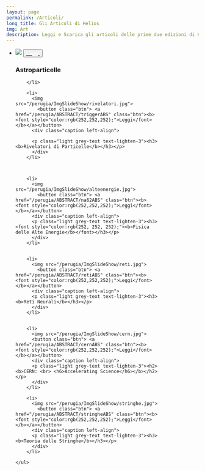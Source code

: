```yaml
---
layout: page
permalink: /Articoli/
long_title: Gli Articoli di Helios
img: Art
description: Leggi e Scarica gli articoli delle prime due edizioni di Helios
---
```

<meta name="viewport" content="width=device-width, initial-scale=1">
<style>
.container {
  position: relative;
  width: 100%;
  max-width: 400px;
}

.container img {
  width: 100%;
  height: auto;
}

.container .btn {
  position: absolute;
  top: 50%;
  left: 50%;
  transform: translate(-50%, -50%);
  -ms-transform: translate(-50%, -50%);
  background-color: #0FF5D9;
  color: white;
  font-size: 16px;
  padding: 2px 12px;
  border: none;
  cursor: pointer;
  border-radius: 6px;
  text-align: center;
}

.container .btn:hover {
  background-color: blue;
}



{
  box-sizing: border-box;
}

body {
  font-family: Arial;
  font-size: 13px;
}

.container {
  position: relative;
  max-width: 800px;
  margin: 0 auto;
}

.container img {vertical-align: middle;}

.container .content {
  position: absolute;
  bottom: 0;
  background: rgb(0, 0, 0);
  background: rgb(0, 0, 0, 0.8);
  color: #f1f1f1;
  width: 100%;
  padding: 15px;
}

</style>

<div class="container">
<div class="section">
  <div class="slider" id="foto">
    <ul class="slides">
        <li>
          <img src="/perugia/ImmaginiAbstract/ams02ABS.png">
          <button class="btn"> <a href="/perugia/ABSTRACT/amsABS" class="btn"><b><font style="color:rgb(252,252,252);">Leggi</font></b></a></button>
          <div class="caption left-align">
          <p class="light grey-text text-lighten-3"><h3><b>Astroparticelle</b></h3></p>
          </div>

        </li>

        <li>
          <img src="/perugia/ImgSlideShow/rivelatori.jpg">
            <button class="btn"> <a href="/perugia/ABSTRACT/triggerABS" class="btn"><b><font style="color:rgb(252,252,252);">Leggi</font></b></a></button>
          <div class="caption left-align">

          <p class="light grey-text text-lighten-3"><h3><b>Rivelatori di Particelle</b></h3></p>
          </div>
        </li>



        <li>
          <img src="/perugia/ImgSlideShow/alteenergie.jpg">
            <button class="btn"> <a href="/perugia/ABSTRACT/na62ABS" class="btn"><b><font style="color:rgb(252,252,252);">Leggi</font></b></a></button>
          <div class="caption left-align">
          <p class="light grey-text text-lighten-3"><h3><font style="color:rgb(252, 252, 252);"><b>Fisica delle Alte Energie</b></font></h3></p>
          </div>
        </li>


        <li>
          <img src="/perugia/ImgSlideShow/reti.jpg">
            <button class="btn"> <a href="/perugia/ABSTRACT/retiABS" class="btn"><b><font style="color:rgb(252,252,252);">Leggi</font></b></a></button>
          <div class="caption left-align">
          <p class="light grey-text text-lighten-3"><h3><b>Reti Neurali</b></h3></p>
          </div>
        </li>


        <li>
          <img src="/perugia/ImgSlideShow/cern.jpg">
          <button class="btn"> <a href="/perugia/ABSTRACT/cernABS" class="btn"><b><font style="color:rgb(252,252,252);">Leggi</font></b></a></button>
          <div class="caption left-align">
          <p class="light grey-text text-lighten-3"><h2><b>CERN: <br> <h6>Accelerating Science</h6></b></h2></p>
          </div>
        </li>

        <li>
          <img src="/perugia/ImgSlideShow/stringhe.jpg">
            <button class="btn"> <a href="/perugia/ABSTRACT/stringheABS" class="btn"><b><font style="color:rgb(252,252,252);">Leggi</font></b></a></button>
          <div class="caption left-align">
          <p class="light grey-text text-lighten-3"><h3><b>Teoria delle Stringhe</b></h3></p>
          </div>
        </li>

    </ul>
  </div>
  </div>
</div>
